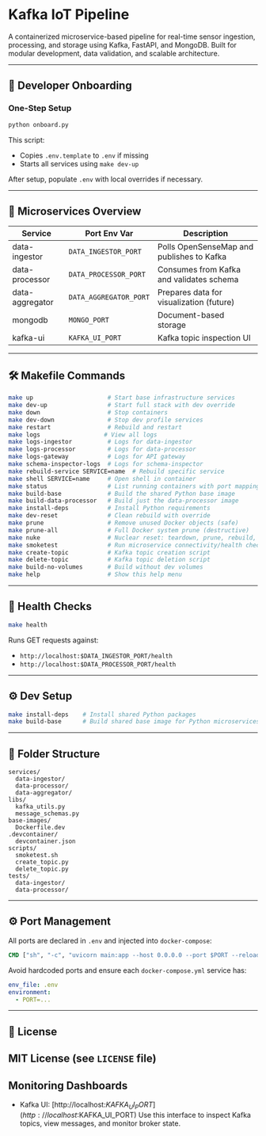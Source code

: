 # Kafka IoT Pipeline

A containerized microservice-based pipeline for real-time sensor ingestion, processing, and storage using Kafka, FastAPI, and MongoDB. Built for modular development, data validation, and scalable architecture.

---

## 🚀 Developer Onboarding

### One-Step Setup

```bash
python onboard.py
```

This script:
- Copies `.env.template` to `.env` if missing
- Starts all services using `make dev-up`

After setup, populate `.env` with local overrides if necessary.

---

## 🧱 Microservices Overview

| Service           | Port Env Var             | Description                                      |
|-------------------|---------------------------|--------------------------------------------------|
| data-ingestor     | `DATA_INGESTOR_PORT`      | Polls OpenSenseMap and publishes to Kafka        |
| data-processor    | `DATA_PROCESSOR_PORT`     | Consumes from Kafka and validates schema         |
| data-aggregator   | `DATA_AGGREGATOR_PORT`    | Prepares data for visualization (future)         |
| mongodb           | `MONGO_PORT`              | Document-based storage                           |
| kafka-ui          | `KAFKA_UI_PORT`           | Kafka topic inspection UI                        |

---

## 🛠️ Makefile Commands

```bash
make up                     # Start base infrastructure services
make dev-up                 # Start full stack with dev override
make down                   # Stop containers
make dev-down               # Stop dev profile services
make restart                # Rebuild and restart
make logs                  # View all logs
make logs-ingestor          # Logs for data-ingestor
make logs-processor         # Logs for data-processor
make logs-gateway           # Logs for API gateway
make schema-inspector-logs  # Logs for schema-inspector
make rebuild-service SERVICE=name  # Rebuild specific service
make shell SERVICE=name     # Open shell in container
make status                 # List running containers with port mappings
make build-base             # Build the shared Python base image
make build-data-processor   # Build just the data-processor image
make install-deps           # Install Python requirements
make dev-reset              # Clean rebuild with override
make prune                  # Remove unused Docker objects (safe)
make prune-all              # Full Docker system prune (destructive)
make nuke                   # Nuclear reset: teardown, prune, rebuild, restart
make smoketest              # Run microservice connectivity/health check
make create-topic           # Kafka topic creation script
make delete-topic           # Kafka topic deletion script
make build-no-volumes       # Build without dev volumes
make help                   # Show this help menu
```

---

## 🧪 Health Checks

```bash
make health
```

Runs GET requests against:

- `http://localhost:$DATA_INGESTOR_PORT/health`
- `http://localhost:$DATA_PROCESSOR_PORT/health`

---

## ⚙️ Dev Setup

```bash
make install-deps    # Install shared Python packages
make build-base      # Build shared base image for Python microservices
```

---

## 📁 Folder Structure

```
services/
  data-ingestor/
  data-processor/
  data-aggregator/
libs/
  kafka_utils.py
  message_schemas.py
base-images/
  Dockerfile.dev
.devcontainer/
  devcontainer.json
scripts/
  smoketest.sh
  create_topic.py
  delete_topic.py
tests/
  data-ingestor/
  data-processor/
```

---

## ⚙️ Port Management

All ports are declared in `.env` and injected into `docker-compose`:

```Dockerfile
CMD ["sh", "-c", "uvicorn main:app --host 0.0.0.0 --port $PORT --reload"]
```

Avoid hardcoded ports and ensure each `docker-compose.yml` service has:

```yaml
env_file: .env
environment:
  - PORT=...
```

---

## 📜 License

MIT License (see `LICENSE` file)
---

## Monitoring Dashboards

- Kafka UI: [http://localhost:$KAFKA_UI_PORT](http://localhost:$KAFKA_UI_PORT)
  Use this interface to inspect Kafka topics, view messages, and monitor broker state.
